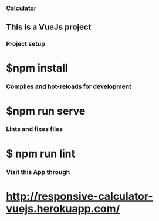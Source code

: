### Calculator
 ## This is a VueJs project

### Project setup
# $npm install

### Compiles and hot-reloads for development
# $npm run serve

### Lints and fixes files
# $ npm run lint

### Visit this App through
# http://responsive-calculator-vuejs.herokuapp.com/
